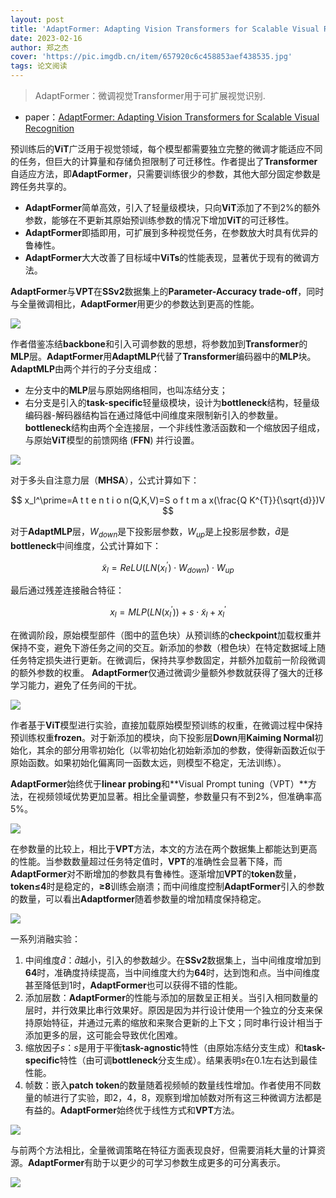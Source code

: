 ```yaml
---
layout: post
title: 'AdaptFormer: Adapting Vision Transformers for Scalable Visual Recognition'
date: 2023-02-16
author: 郑之杰
cover: 'https://pic.imgdb.cn/item/657920c6c458853aef438535.jpg'
tags: 论文阅读
---
```


> AdaptFormer：微调视觉Transformer用于可扩展视觉识别.

- paper：[AdaptFormer: Adapting Vision Transformers for Scalable Visual Recognition](https://arxiv.org/abs/2205.13535)

预训练后的**ViT**广泛用于视觉领域，每个模型都需要独立完整的微调才能适应不同的任务，但巨大的计算量和存储负担限制了可迁移性。作者提出了**Transformer**自适应方法，即**AdaptFormer**，只需要训练很少的参数，其他大部分固定参数是跨任务共享的。
- **AdaptFormer**简单高效，引入了轻量级模块，只向**ViT**添加了不到$2\%$的额外参数，能够在不更新其原始预训练参数的情况下增加**ViT**的可迁移性。
- **AdaptFormer**即插即用，可扩展到多种视觉任务，在参数放大时具有优异的鲁棒性。
- **AdaptFormer**大大改善了目标域中**ViTs**的性能表现，显著优于现有的微调方法。

**AdaptFormer**与**VPT**在**SSv2**数据集上的**Parameter-Accuracy trade-off**，同时与全量微调相比，**AdaptFormer**用更少的参数达到更高的性能。

![](https://pic.imgdb.cn/item/657921f4c458853aef4681d2.jpg)

作者借鉴冻结**backbone**和引入可调参数的思想，将参数加到**Transformer**的**MLP**层。**AdaptFormer**用**AdaptMLP**代替了**Transformer**编码器中的**MLP**块。**AdaptMLP**由两个并行的子分支组成：
- 左分支中的**MLP**层与原始网络相同，也叫冻结分支；
- 右分支是引入的**task-specific**轻量级模块，设计为**bottleneck**结构，轻量级编码器-解码器结构旨在通过降低中间维度来限制新引入的参数量。**bottleneck**结构由两个全连接层，一个非线性激活函数和一个缩放因子组成，与原始**ViT**模型的前馈网络 (**FFN**) 并行设置。

![](https://pic.imgdb.cn/item/6579225ac458853aef47800d.jpg)

对于多头自注意力层（**MHSA**），公式计算如下：

$$ 
x_l^\prime=A t t e n t i o n(Q,K,V)=S o f t m a x(\frac{Q K^{T}}{\sqrt{d}})V
$$

对于**AdaptMLP**层，$W_{down}$是下投影层参数，$W_{up}$是上投影层参数，$\hat{d}$是**bottleneck**中间维度，公式计算如下：

$$
\tilde{x}_l = ReLU(LN(x_l^\prime)\cdot W_{down}) \cdot W_{up}
$$

最后通过残差连接融合特征：

$$
x_l = MLP(LN(x_l^\prime)) + s\cdot \tilde{x}_l + x_l^\prime
$$


在微调阶段，原始模型部件（图中的蓝色块）从预训练的**checkpoint**加载权重并保持不变，避免下游任务之间的交互。新添加的参数（橙色块）在特定数据域上随任务特定损失进行更新。在微调后，保持共享参数固定，并额外加载前一阶段微调的额外参数的权重。 **AdaptFormer**仅通过微调少量额外参数就获得了强大的迁移学习能力，避免了任务间的干扰。

![](https://pic.imgdb.cn/item/65792468c458853aef4d1fb4.jpg)

作者基于**ViT**模型进行实验，直接加载原始模型预训练的权重，在微调过程中保持预训练权重**frozen**。对于新添加的模块，向下投影层**Down**用**Kaiming Normal**初始化，其余的部分用零初始化（以零初始化初始新添加的参数，使得新函数近似于原始函数。如果初始化偏离同一函数太远，则模型不稳定，无法训练）。

**AdaptFormer**始终优于**linear probing**和**Visual Prompt tuning（VPT）**方法，在视频领域优势更加显著。相比全量调整，参数量只有不到$2\%$，但准确率高$5\%$。

![](https://pic.imgdb.cn/item/657a692fc458853aef0caa84.jpg)


在参数量的比较上，相比于**VPT**方法，本文的方法在两个数据集上都能达到更高的性能。当参数数量超过任务特定值时，**VPT**的准确性会显著下降，而**AdaptFormer**对不断增加的参数具有鲁棒性。逐渐增加**VPT**的**token**数量，**token≤4**时是稳定的，**≥8**训练会崩溃；而中间维度控制**AdaptFormer**引入的参数的数量，可以看出**Adaptformer**随着参数量的增加精度保持稳定。

![](https://pic.imgdb.cn/item/657a697dc458853aef0dd9ca.jpg)

一系列消融实验：
1. 中间维度$\hat{d}$：$\hat{d}$越小，引入的参数越少。在**SSv2**数据集上，当中间维度增加到**64**时，准确度持续提高，当中间维度大约为**64**时，达到饱和点。当中间维度甚至降低到$1$时，**AdaptFormer**也可以获得不错的性能。
2. 添加层数：**AdaptFormer**的性能与添加的层数呈正相关。当引入相同数量的层时，并行效果比串行效果好。原因是因为并行设计使用一个独立的分支来保持原始特征，并通过元素的缩放和来聚合更新的上下文；同时串行设计相当于添加更多的层，这可能会导致优化困难。
3. 缩放因子$s$：$s$是用于平衡**task-agnostic**特性（由原始冻结分支生成）和**task-specific**特性（由可调**bottleneck**分支生成）。结果表明$s$在$0.1$左右达到最佳性能。
4. 帧数：嵌入**patch token**的数量随着视频帧的数量线性增加。作者使用不同数量的帧进行了实验，即$2，4，8$，观察到增加帧数对所有这三种微调方法都是有益的。**AdaptFormer**始终优于线性方式和**VPT**方法。

![](https://pic.imgdb.cn/item/657a6aa3c458853aef124a0b.jpg)

与前两个方法相比，全量微调策略在特征方面表现良好，但需要消耗大量的计算资源。**AdaptFormer**有助于以更少的可学习参数生成更多的可分离表示。

![](https://pic.imgdb.cn/item/657a6aeac458853aef137594.jpg)